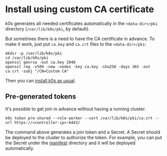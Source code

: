 # Install using custom CA certificate

k0s generates all needed certificates automatically in the `<data-dir>/pki` directory (`/var/lib/k0s/pki`, by default).  

But sometimes there is a need to have the CA certificate in advance.
To make it work, just put `ca.key` and `ca.crt` files to the `<data-dir>/pki`:

```shell
mkdir -p /var/lib/k0s/pki
cd /var/lib/k0s/pki
openssl genrsa -out ca.key 2048
openssl req -x509 -new -nodes -key ca.key -sha256 -days 365 -out ca.crt -subj "/CN=Custom CA"
```

Then you can [install k0s as usual](./install.md).

## Pre-generated tokens

It's possible to get join in advance without having a running cluster.

```shell
k0s token pre-shared --role worker --cert /var/lib/k0s/pki/ca.crt --url https://<controller-ip>:6443/
```

The command above generates a join token and a Secret. A Secret should be deployed to the cluster to authorize the token.
For example, you can put the Secret under the [manifest](manifests.md) directory and it will be deployed automatically.